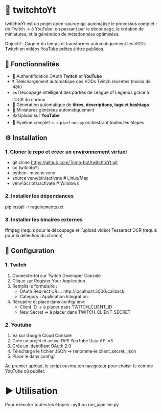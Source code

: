 # 🎥 twitchtoYt

twitchtoYt est un projet open-source qui automatise le processus complet :
de Twitch → à YouTube, en passant par le découpage, la création de miniatures, et la génération de métadonnées optimisées.

Objectif : Gagner du temps et transformer automatiquement les VODs Twitch en vidéos YouTube prêtes à être publiées.


## 🚀 Fonctionnalités
- 🔑 Authentification OAuth **Twitch** et **YouTube**
- ⏬ Téléchargement automatique des VODs Twitch récentes (moins de 48h)
- ✂️ Découpage intelligent des parties de League of Legends grâce à l’OCR du chrono
- 📝 Génération automatique de **titres, descriptions, tags et hashtags**
- 📸 Miniatures générées automatiquement
- 📤 Upload sur **YouTube**
- 🔁 Pipeline complet `run_pipeline.py` orchestrant toutes les étapes

## ⚙️ Installation
### 1. Cloner le repo et créer un environnement virtuel
- git clone https://github.com/Toma-bot/twitchtoYt.git
- cd twitchtoYt
- python -m venv venv
- source venv/bin/activate      # Linux/Mac
- venv\Scripts\activate         # Windows

### 2. Installer les dépendances
pip install -r requirements.txt

### 3. Installer les binaires externes
ffmpeg (requis pour le découpage et l’upload vidéo)
Tesseract OCR (requis pour la détection du chrono)

## 🔑 Configuration

### 1. Twitch
1. Connecte-toi sur Twitch Developer Console
2. Clique sur Register Your Application
3. Remplis le formulaire : 
    - OAuth Redirect URL : http://localhost:3000/callback
    - Category : Application Integration.
4. Récupère et place dans config/.env:
    - Client ID → à placer dans TWITCH_CLIENT_ID
    - New Secret → à placer dans TWITCH_CLIENT_SECRET

### 2. Youtube
1. Va sur Google Cloud Console
2. Crée un projet et active l’API YouTube Data API v3
3. Crée un identifiant OAuth 2.0
4. Télécharge le fichier JSON → renomme-le client_secret_<profile>.json
5. Place le dans config/

Au premier upload, le script ouvrira ton navigateur pour choisir le compte YouTube où publier.

# ▶️ Utilisation
Pour exécuter toutes les étapes : python run_pipeline.py

